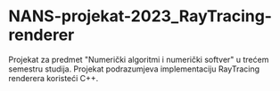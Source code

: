 # NANS-projekat-2023_RayTracing-renderer
Projekat za predmet "Numerički algoritmi i numerički softver" u trećem semestru studija. Projekat podrazumjeva implementaciju RayTracing renderera koristeći C++.
